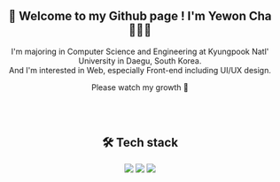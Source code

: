 <div align=center>
  <h2>🥳 Welcome to my Github page ! I'm Yewon Cha 👩🏻‍💻</h2>
  
  I'm majoring in Computer Science and Engineering at Kyungpook Natl' University in Daegu, South Korea.
  <br>And I'm interested in Web, especially Front-end including UI/UX design.

  Please watch my growth 🌱

  <br>
  <br>

  <h2>🛠️ Tech stack</h2>
  <img src="https://img.shields.io/badge/python-3776AB?style=for-the-badge&logo=python&logoColor=white">
  <img src="https://img.shields.io/badge/html5-E34F26?style=for-the-badge&logo=html5&logoColor=white">
  <img src="https://img.shields.io/badge/css-1572B6?style=for-the-badge&logo=css3&logoColor=white"> 
</div>
